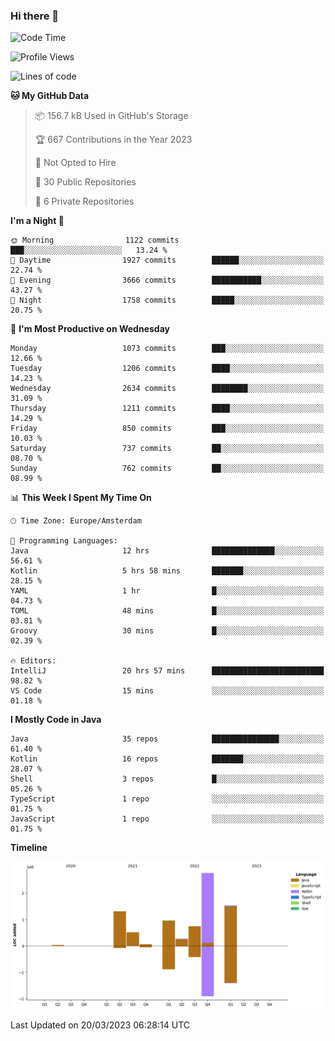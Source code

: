 ### Hi there 👋


<!--START_SECTION:waka-->
![Code Time](http://img.shields.io/badge/Code%20Time-3%2C092%20hrs%2012%20mins-blue)

![Profile Views](http://img.shields.io/badge/Profile%20Views-1-blue)

![Lines of code](https://img.shields.io/badge/From%20Hello%20World%20I%27ve%20Written-8.8%20million%20lines%20of%20code-blue)

**🐱 My GitHub Data** 

> 📦 156.7 kB Used in GitHub's Storage 
 > 
> 🏆 667 Contributions in the Year 2023
 > 
> 🚫 Not Opted to Hire
 > 
> 📜 30 Public Repositories 
 > 
> 🔑 6 Private Repositories 
 > 
**I'm a Night 🦉** 

```text
🌞 Morning                1122 commits        ███░░░░░░░░░░░░░░░░░░░░░░   13.24 % 
🌆 Daytime                1927 commits        ██████░░░░░░░░░░░░░░░░░░░   22.74 % 
🌃 Evening                3666 commits        ███████████░░░░░░░░░░░░░░   43.27 % 
🌙 Night                  1758 commits        █████░░░░░░░░░░░░░░░░░░░░   20.75 % 
```
📅 **I'm Most Productive on Wednesday** 

```text
Monday                   1073 commits        ███░░░░░░░░░░░░░░░░░░░░░░   12.66 % 
Tuesday                  1206 commits        ████░░░░░░░░░░░░░░░░░░░░░   14.23 % 
Wednesday                2634 commits        ████████░░░░░░░░░░░░░░░░░   31.09 % 
Thursday                 1211 commits        ████░░░░░░░░░░░░░░░░░░░░░   14.29 % 
Friday                   850 commits         ███░░░░░░░░░░░░░░░░░░░░░░   10.03 % 
Saturday                 737 commits         ██░░░░░░░░░░░░░░░░░░░░░░░   08.70 % 
Sunday                   762 commits         ██░░░░░░░░░░░░░░░░░░░░░░░   08.99 % 
```


📊 **This Week I Spent My Time On** 

```text
🕑︎ Time Zone: Europe/Amsterdam

💬 Programming Languages: 
Java                     12 hrs              ██████████████░░░░░░░░░░░   56.61 % 
Kotlin                   5 hrs 58 mins       ███████░░░░░░░░░░░░░░░░░░   28.15 % 
YAML                     1 hr                █░░░░░░░░░░░░░░░░░░░░░░░░   04.73 % 
TOML                     48 mins             █░░░░░░░░░░░░░░░░░░░░░░░░   03.81 % 
Groovy                   30 mins             █░░░░░░░░░░░░░░░░░░░░░░░░   02.39 % 

🔥 Editors: 
IntelliJ                 20 hrs 57 mins      █████████████████████████   98.82 % 
VS Code                  15 mins             ░░░░░░░░░░░░░░░░░░░░░░░░░   01.18 % 
```

**I Mostly Code in Java** 

```text
Java                     35 repos            ███████████████░░░░░░░░░░   61.40 % 
Kotlin                   16 repos            ███████░░░░░░░░░░░░░░░░░░   28.07 % 
Shell                    3 repos             █░░░░░░░░░░░░░░░░░░░░░░░░   05.26 % 
TypeScript               1 repo              ░░░░░░░░░░░░░░░░░░░░░░░░░   01.75 % 
JavaScript               1 repo              ░░░░░░░░░░░░░░░░░░░░░░░░░   01.75 % 
```



**Timeline**

![Lines of Code chart](https://raw.githubusercontent.com/powercasgamer/powercasgamer/master/assets/bar_graph.png)


 Last Updated on 20/03/2023 06:28:14 UTC
<!--END_SECTION:waka-->
